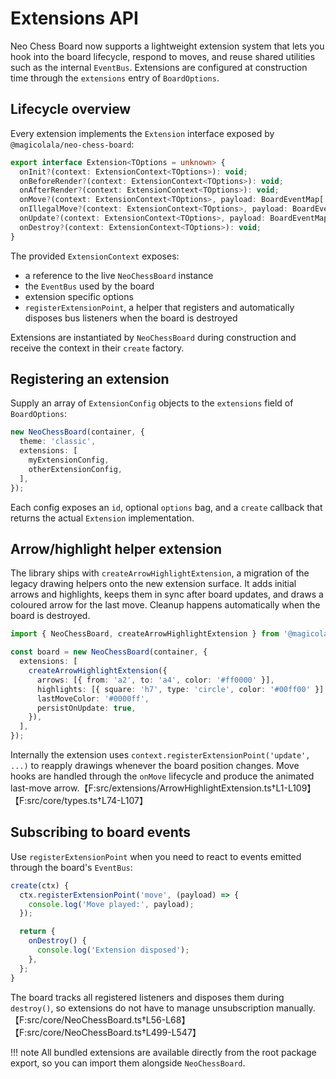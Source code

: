 # Extensions API

Neo Chess Board now supports a lightweight extension system that lets you hook into the board lifecycle, respond to moves, and reuse shared utilities such as the internal `EventBus`. Extensions are configured at construction time through the `extensions` entry of `BoardOptions`.

## Lifecycle overview

Every extension implements the `Extension` interface exposed by `@magicolala/neo-chess-board`:

```ts
export interface Extension<TOptions = unknown> {
  onInit?(context: ExtensionContext<TOptions>): void;
  onBeforeRender?(context: ExtensionContext<TOptions>): void;
  onAfterRender?(context: ExtensionContext<TOptions>): void;
  onMove?(context: ExtensionContext<TOptions>, payload: BoardEventMap['move']): void;
  onIllegalMove?(context: ExtensionContext<TOptions>, payload: BoardEventMap['illegal']): void;
  onUpdate?(context: ExtensionContext<TOptions>, payload: BoardEventMap['update']): void;
  onDestroy?(context: ExtensionContext<TOptions>): void;
}
```

The provided `ExtensionContext` exposes:

* a reference to the live `NeoChessBoard` instance
* the `EventBus` used by the board
* extension specific options
* `registerExtensionPoint`, a helper that registers and automatically disposes bus listeners when the board is destroyed

Extensions are instantiated by `NeoChessBoard` during construction and receive the context in their `create` factory.

## Registering an extension

Supply an array of `ExtensionConfig` objects to the `extensions` field of `BoardOptions`:

```ts
new NeoChessBoard(container, {
  theme: 'classic',
  extensions: [
    myExtensionConfig,
    otherExtensionConfig,
  ],
});
```

Each config exposes an `id`, optional `options` bag, and a `create` callback that returns the actual `Extension` implementation.

## Arrow/highlight helper extension

The library ships with `createArrowHighlightExtension`, a migration of the legacy drawing helpers onto the new extension surface. It adds initial arrows and highlights, keeps them in sync after board updates, and draws a coloured arrow for the last move. Cleanup happens automatically when the board is destroyed.

```ts
import { NeoChessBoard, createArrowHighlightExtension } from '@magicolala/neo-chess-board';

const board = new NeoChessBoard(container, {
  extensions: [
    createArrowHighlightExtension({
      arrows: [{ from: 'a2', to: 'a4', color: '#ff0000' }],
      highlights: [{ square: 'h7', type: 'circle', color: '#00ff00' }],
      lastMoveColor: '#0000ff',
      persistOnUpdate: true,
    }),
  ],
});
```

Internally the extension uses `context.registerExtensionPoint('update', ...)` to reapply drawings whenever the board position changes. Move hooks are handled through the `onMove` lifecycle and produce the animated last-move arrow.【F:src/extensions/ArrowHighlightExtension.ts†L1-L109】【F:src/core/types.ts†L74-L107】

## Subscribing to board events

Use `registerExtensionPoint` when you need to react to events emitted through the board's `EventBus`:

```ts
create(ctx) {
  ctx.registerExtensionPoint('move', (payload) => {
    console.log('Move played:', payload);
  });

  return {
    onDestroy() {
      console.log('Extension disposed');
    },
  };
}
```

The board tracks all registered listeners and disposes them during `destroy()`, so extensions do not have to manage unsubscription manually.【F:src/core/NeoChessBoard.ts†L56-L68】【F:src/core/NeoChessBoard.ts†L499-L547】

!!! note
    All bundled extensions are available directly from the root package export, so you can import them alongside `NeoChessBoard`.
